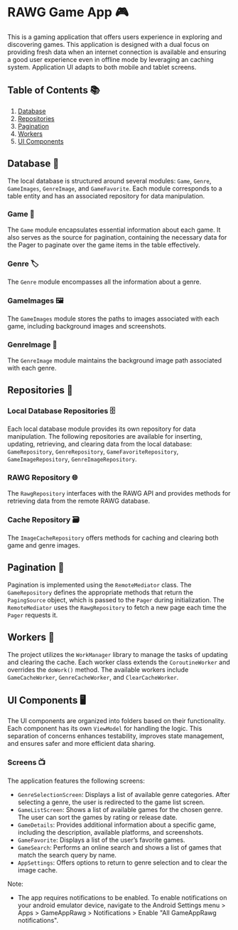 

# RAWG Game App 🎮
 
This is a gaming application that offers users experience in exploring and discovering games. This application is designed with a dual focus on providing fresh data when an internet connection is available and ensuring a good user experience even in offline mode by leveraging an caching system.
Application UI adapts to both mobile and tablet screens.

## Table of Contents 📚

1. [Database](#database)
2. [Repositories](#repositories)
3. [Pagination](#pagination)
4. [Workers](#workers)
5. [UI Components](#uicomponents)

## Database 💽

The local database is structured around several modules: `Game`, `Genre`, `GameImages`, `GenreImage`, and `GameFavorite`. Each module corresponds to a table entity and has an associated repository for data manipulation.

### Game 🎲

The `Game` module encapsulates essential information about each game. It also serves as the source for pagination, containing the necessary data for the Pager to paginate over the game items in the table effectively.

### Genre 🏷️

The `Genre` module encompasses all the information about a genre.

### GameImages 🖼️

The `GameImages` module stores the paths to images associated with each game, including background images and screenshots.

### GenreImage 🌄

The `GenreImage` module maintains the background image path associated with each genre.

## Repositories 📂

### Local Database Repositories 🗄️

Each local database module provides its own repository for data manipulation. The following repositories are available for inserting, updating, retrieving, and clearing data from the local database: `GameRepository`, `GenreRepository`, `GameFavoriteRepository`, `GameImageRepository`, `GenreImageRepository`.

### RAWG Repository 🌐

The `RawgRepository` interfaces with the RAWG API and provides methods for retrieving data from the remote RAWG database.

### Cache Repository 🗃️

The `ImageCacheRepository` offers methods for caching and clearing both game and genre images.

## Pagination 📄

Pagination is implemented using the `RemoteMediator` class. The `GameRepository` defines the appropriate methods that return the `PagingSource` object, which is passed to the `Pager` during initialization. The `RemoteMediator` uses the `RawgRepository` to fetch a new page each time the `Pager` requests it.

## Workers 👷

The project utilizes the `WorkManager` library to manage the tasks of updating and clearing the cache. Each worker class extends the `CoroutineWorker` and overrides the `doWork()` method. The available workers include `GameCacheWorker`, `GenreCacheWorker`, and `ClearCacheWorker`.

## UI Components 🖥️

The UI components are organized into folders based on their functionality. Each component has its own `ViewModel` for handling the logic. This separation of concerns enhances testability, improves state management, and ensures safer and more efficient data sharing.

### Screens 📺

The application features the following screens:

- `GenreSelectionScreen`: Displays a list of available genre categories. After selecting a genre, the user is redirected to the game list screen.
- `GameListScreen`: Shows a list of available games for the chosen genre. The user can sort the games by rating or release date.
- `GameDetails`: Provides additional information about a specific game, including the description, available platforms, and screenshots.
- `GameFavorite`: Displays a list of the user’s favorite games.
- `GameSearch`: Performs an online search and shows a list of games that match the search query by name.
- `AppSettings`: Offers options to return to genre selection and to clear the image cache.

Note:
- The app requires notifications to be enabled. To enable notifications on your android emulator device, navigate to the Android Settings menu > Apps > GameAppRawg > Notifications > Enable "All GameAppRawg notifications".


